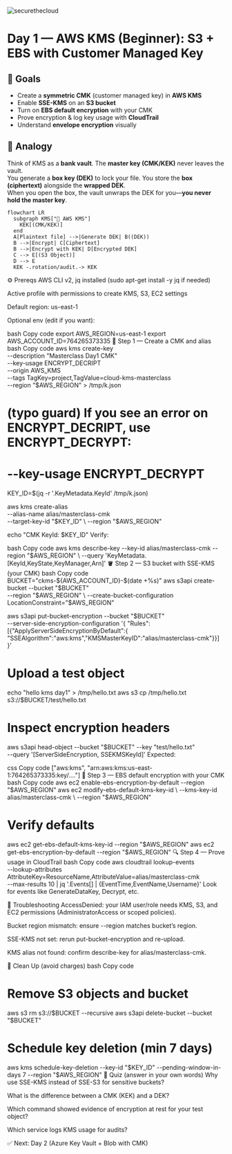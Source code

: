 ![securethecloud](https://github.com/user-attachments/assets/2a717544-7b0f-41a8-b05e-8ff1be77ac7b)


# Day 1 — AWS KMS (Beginner): S3 + EBS with Customer Managed Key

## 🎯 Goals
- Create a **symmetric CMK** (customer managed key) in **AWS KMS**
- Enable **SSE-KMS** on an **S3 bucket**
- Turn on **EBS default encryption** with your CMK
- Prove encryption & log key usage with **CloudTrail**
- Understand **envelope encryption** visually

## 🧠 Analogy
Think of KMS as a **bank vault**. The **master key (CMK/KEK)** never leaves the vault.  
You generate a **box key (DEK)** to lock your file. You store the **box (ciphertext)** alongside the **wrapped DEK**.  
When you open the box, the vault unwraps the DEK for you—**you never hold the master key**.


```mermaid
flowchart LR
  subgraph KMS["🏦 AWS KMS"]
    KEK[(CMK/KEK)]
  end
  A[Plaintext file] -->|Generate DEK| B((DEK))
  B -->|Encrypt| C[Ciphertext]
  B -->|Encrypt with KEK| D[Encrypted DEK]
  C --> E[(S3 Object)]
  D --> E
  KEK -.rotation/audit.-> KEK
```

⚙️ Prereqs
AWS CLI v2, jq installed (sudo apt-get install -y jq if needed)

Active profile with permissions to create KMS, S3, EC2 settings

Default region: us-east-1

Optional env (edit if you want):

bash
Copy code
export AWS_REGION=us-east-1
export AWS_ACCOUNT_ID=764265373335
🚀 Step 1 — Create a CMK and alias
bash
Copy code
aws kms create-key \
  --description "Masterclass Day1 CMK" \
  --key-usage ENCRYPT_DECRIPT \
  --origin AWS_KMS \
  --tags TagKey=project,TagValue=cloud-kms-masterclass \
  --region "$AWS_REGION" > /tmp/k.json

# (typo guard) If you see an error on ENCRYPT_DECRIPT, use ENCRYPT_DECRYPT:
# --key-usage ENCRYPT_DECRYPT

KEY_ID=$(jq -r '.KeyMetadata.KeyId' /tmp/k.json)

aws kms create-alias \
  --alias-name alias/masterclass-cmk \
  --target-key-id "$KEY_ID" \
  --region "$AWS_REGION"

echo "CMK KeyId: $KEY_ID"
Verify:

bash
Copy code
aws kms describe-key --key-id alias/masterclass-cmk --region "$AWS_REGION" \
  --query 'KeyMetadata.[KeyId,KeyState,KeyManager,Arn]'
🪣 Step 2 — S3 bucket with SSE-KMS (your CMK)
bash
Copy code
BUCKET="ckms-${AWS_ACCOUNT_ID}-$(date +%s)"
aws s3api create-bucket --bucket "$BUCKET" \
  --region "$AWS_REGION" \
  --create-bucket-configuration LocationConstraint="$AWS_REGION"

aws s3api put-bucket-encryption --bucket "$BUCKET" \
  --server-side-encryption-configuration '{
    "Rules":[{"ApplyServerSideEncryptionByDefault":{
      "SSEAlgorithm":"aws:kms","KMSMasterKeyID":"alias/masterclass-cmk"}}]
  }'

# Upload a test object
echo "hello kms day1" > /tmp/hello.txt
aws s3 cp /tmp/hello.txt s3://$BUCKET/test/hello.txt

# Inspect encryption headers
aws s3api head-object --bucket "$BUCKET" --key "test/hello.txt" \
  --query '[ServerSideEncryption, SSEKMSKeyId]'
Expected:

css
Copy code
["aws:kms", "arn:aws:kms:us-east-1:764265373335:key/...."]
💽 Step 3 — EBS default encryption with your CMK
bash
Copy code
aws ec2 enable-ebs-encryption-by-default --region "$AWS_REGION"
aws ec2 modify-ebs-default-kms-key-id \
  --kms-key-id alias/masterclass-cmk \
  --region "$AWS_REGION"

# Verify defaults
aws ec2 get-ebs-default-kms-key-id --region "$AWS_REGION"
aws ec2 get-ebs-encryption-by-default --region "$AWS_REGION"
🔍 Step 4 — Prove usage in CloudTrail
bash
Copy code
aws cloudtrail lookup-events \
  --lookup-attributes AttributeKey=ResourceName,AttributeValue=alias/masterclass-cmk \
  --max-results 10 | jq '.Events[] | {EventTime,EventName,Username}'
Look for events like GenerateDataKey, Decrypt, etc.

🧪 Troubleshooting
AccessDenied: your IAM user/role needs KMS, S3, and EC2 permissions (AdministratorAccess or scoped policies).

Bucket region mismatch: ensure --region matches bucket’s region.

SSE-KMS not set: rerun put-bucket-encryption and re-upload.

KMS alias not found: confirm describe-key for alias/masterclass-cmk.

🧹 Clean Up (avoid charges)
bash
Copy code
# Remove S3 objects and bucket
aws s3 rm s3://$BUCKET --recursive
aws s3api delete-bucket --bucket "$BUCKET"

# Schedule key deletion (min 7 days)
aws kms schedule-key-deletion --key-id "$KEY_ID" --pending-window-in-days 7 --region "$AWS_REGION"
📝 Quiz (answer in your own words)
Why use SSE-KMS instead of SSE-S3 for sensitive buckets?

What is the difference between a CMK (KEK) and a DEK?

Which command showed evidence of encryption at rest for your test object?

Which service logs KMS usage for audits?

✅ Next: Day 2 (Azure Key Vault + Blob with CMK)
